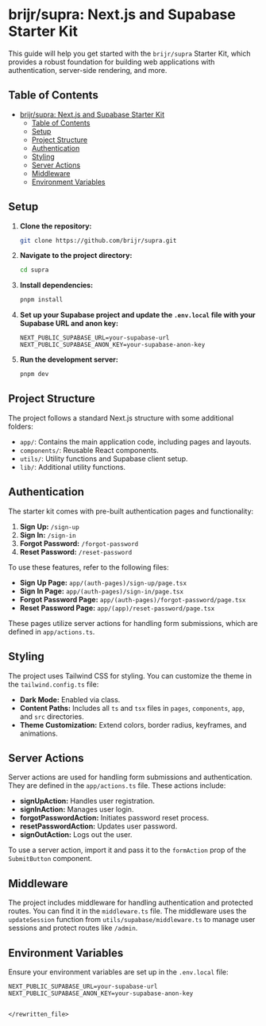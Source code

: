 # brijr/supra: Next.js and Supabase Starter Kit

This guide will help you get started with the `brijr/supra` Starter Kit, which provides a robust foundation for building web applications with authentication, server-side rendering, and more.

## Table of Contents

- [brijr/supra: Next.js and Supabase Starter Kit](#brijrsupra-nextjs-and-supabase-starter-kit)
  - [Table of Contents](#table-of-contents)
  - [Setup](#setup)
  - [Project Structure](#project-structure)
  - [Authentication](#authentication)
  - [Styling](#styling)
  - [Server Actions](#server-actions)
  - [Middleware](#middleware)
  - [Environment Variables](#environment-variables)

## Setup

1. **Clone the repository:**

   ```bash
   git clone https://github.com/brijr/supra.git
   ```

2. **Navigate to the project directory:**

   ```bash
   cd supra
   ```

3. **Install dependencies:**

   ```bash
   pnpm install
   ```

4. **Set up your Supabase project and update the `.env.local` file with your Supabase URL and anon key:**

   ```
   NEXT_PUBLIC_SUPABASE_URL=your-supabase-url
   NEXT_PUBLIC_SUPABASE_ANON_KEY=your-supabase-anon-key
   ```

5. **Run the development server:**

   ```bash
   pnpm dev
   ```

## Project Structure

The project follows a standard Next.js structure with some additional folders:

- `app/`: Contains the main application code, including pages and layouts.
- `components/`: Reusable React components.
- `utils/`: Utility functions and Supabase client setup.
- `lib/`: Additional utility functions.

## Authentication

The starter kit comes with pre-built authentication pages and functionality:

1. **Sign Up:** `/sign-up`
2. **Sign In:** `/sign-in`
3. **Forgot Password:** `/forgot-password`
4. **Reset Password:** `/reset-password`

To use these features, refer to the following files:

- **Sign Up Page:** `app/(auth-pages)/sign-up/page.tsx`
- **Sign In Page:** `app/(auth-pages)/sign-in/page.tsx`
- **Forgot Password Page:** `app/(auth-pages)/forgot-password/page.tsx`
- **Reset Password Page:** `app/(app)/reset-password/page.tsx`

These pages utilize server actions for handling form submissions, which are defined in `app/actions.ts`.

## Styling

The project uses Tailwind CSS for styling. You can customize the theme in the `tailwind.config.ts` file:

- **Dark Mode:** Enabled via class.
- **Content Paths:** Includes all `ts` and `tsx` files in `pages`, `components`, `app`, and `src` directories.
- **Theme Customization:** Extend colors, border radius, keyframes, and animations.

## Server Actions

Server actions are used for handling form submissions and authentication. They are defined in the `app/actions.ts` file. These actions include:

- **signUpAction:** Handles user registration.
- **signInAction:** Manages user login.
- **forgotPasswordAction:** Initiates password reset process.
- **resetPasswordAction:** Updates user password.
- **signOutAction:** Logs out the user.

To use a server action, import it and pass it to the `formAction` prop of the `SubmitButton` component.

## Middleware

The project includes middleware for handling authentication and protected routes. You can find it in the `middleware.ts` file. The middleware uses the `updateSession` function from `utils/supabase/middleware.ts` to manage user sessions and protect routes like `/admin`.

## Environment Variables

Ensure your environment variables are set up in the `.env.local` file:

```
NEXT_PUBLIC_SUPABASE_URL=your-supabase-url
NEXT_PUBLIC_SUPABASE_ANON_KEY=your-supabase-anon-key
```
```

</rewritten_file>
